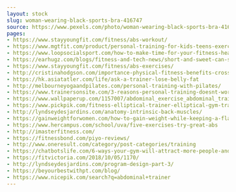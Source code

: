 ```yaml
---
layout: stock
slug: woman-wearing-black-sports-bra-416747
source: https://www.pexels.com/photo/woman-wearing-black-sports-bra-416747/
pages:
- https://www.stayyoungfit.com/fitness/abs-workout/
- https://www.mgtfit.com/product/personal-training-for-kids-teens-exercise-for-excellence/
- https://www.loopsocialsport.com/how-to-make-time-for-your-fitness-health/
- https://earhugz.com/blogs/fitness-and-tech-news/short-and-sweet-can-shorter-workouts-get-you-fit
- https://www.stayyoungfit.com/fitness/abs-exercises/
- http://cristinahodgson.com/importance-physical-fitness-benefits-cross-training/
- https://hk.asiatatler.com/life/ask-a-trainer-lose-belly-fat
- http://melbourneyogaandpilates.com/personal-training-with-pilates/
- https://www.trainersonsite.com/3-reasons-personal-training-doesnt-work/
- https://www.wallpaperup.com/1157007/abdominal_exercise_abdominal_trainer_action_active_activity_adult_agility_athlete_balance_belly_body_body_building_brawny_dark_exercise.html
- https://www.pickpik.com/fitness-elliptical-trainer-elliptical-gym-trainer-fit-65433
- http://lyndseydesjardins.com/anatomy-intrinsic-back-muscles/
- https://gainweightforwomen.com/how-to-gain-weight-while-keeping-a-flat-stomach
- https://www.hercampus.com/school/uva/five-exercises-try-great-abs
- http://imasterfitness.com/
- https://fitnessbond.com/piyo-reviews/
- http://www.oneresult.com/category/post-categories/training
- https://chatbotslife.com/6-ways-your-gym-will-attract-more-people-and-make-more-money-with-a-chatbot-4f1586d5befd
- https://fitvictoria.com/2018/10/05/1170/
- http://lyndseydesjardins.com/program-design-part-3/
- https://beyourbestwithpt.com/blog/
- https://www.nicepik.com/search?q=abdominal+trainer
---
```

